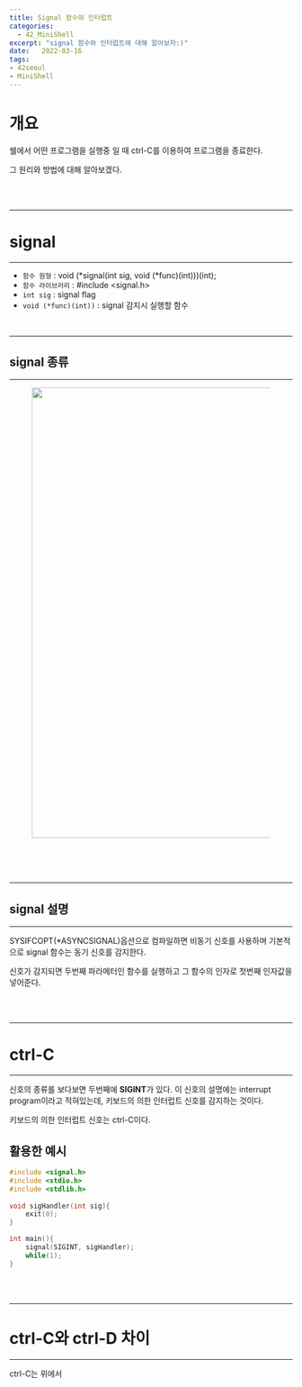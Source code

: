 ```yaml
---
title: Signal 함수와 인터럽트
categories: 
  - 42_MiniShell
excerpt: "signal 함수와 인터럽트에 대해 알아보자:)"
date:   2022-03-16
tags:
- 42seoul
- MiniShell
---
```


# 개요


쉘에서 어떤 프로그램을 실행중 일 때 ctrl-C를 이용하여 프로그램을 종료한다.

그 원리와 방법에 대해 알아보겠다.


<br />
<br />

---

# signal

---

* `함수 원형` : void (*signal(int sig, void (*func)(int)))(int);
* `함수 라이브러리` : #include <signal.h>
* `int sig` : signal flag
* `void (*func)(int))` : signal 감지시 실행할 함수

<br />

---

## signal 종류

---

<figure>
	<a href="https://user-images.githubusercontent.com/79088896/158511529-7aa13ae2-2486-42f4-b039-77535ab18ea8.png">
		<img src="https://user-images.githubusercontent.com/79088896/158511529-7aa13ae2-2486-42f4-b039-77535ab18ea8.png"  width="800px;">
	</a>
</figure>


<br />
<br />

<br />

---

## signal 설명

---

SYSIFCOPT(*ASYNCSIGNAL)옵션으로 컴파일하면 비동기 신호를 사용하며 기본적으로 signal 함수는 동기 신호를 감지한다.

신호가 감지되면 두번째 파라메터인 함수를 실행하고 그 함수의 인자로 첫번째 인자값을 넣어준다.

<br />
<br />

---

# ctrl-C

---

신호의 종류를 보다보면 두번째에 **SIGINT**가 있다. 이 신호의 설명에는 interrupt program이라고 적혀있는데, 키보드의 의한 인터럽트 신호를 감지하는 것이다. 

키보드의 의한 인터럽트 신호는 ctrl-C이다.

## 활용한 예시

```c
#include <signal.h>
#include <stdio.h>
#include <stdlib.h>
 
void sigHandler(int sig){
    exit(0);
}

int main(){
    signal(SIGINT, sigHandler);
    while(1);
}
```



<br />
<br />

---

# ctrl-C와 ctrl-D 차이

---

ctrl-C는 위에서 
 
